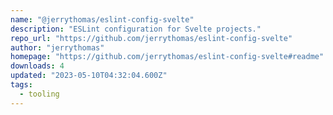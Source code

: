 ```yaml
---
name: "@jerrythomas/eslint-config-svelte"
description: "ESLint configuration for Svelte projects."
repo_url: "https://github.com/jerrythomas/eslint-config-svelte"
author: "jerrythomas"
homepage: "https://github.com/jerrythomas/eslint-config-svelte#readme"
downloads: 4
updated: "2023-05-10T04:32:04.600Z"
tags: 
  - tooling
---
```

